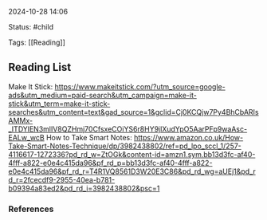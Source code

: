 
2024-10-28 14:06

Status: #child 

Tags: [[Reading]] 

## Reading List

Make It Stick: https://www.makeitstick.com/?utm_source=google-ads&utm_medium=paid-search&utm_campaign=make-it-stick&utm_term=make-it-stick-searches&utm_content=text&gad_source=1&gclid=Cj0KCQjw7Py4BhCbARIsAMMx-_ITDYlEN3mlIV8QZHmj70CfsxeCOiYS6r8HY9jlXudYpO5AarPFp9waAsc-EALw_wcB
How to Take Smart Notes: https://www.amazon.co.uk/How-Take-Smart-Notes-Technique/dp/3982438802/ref=pd_lpo_sccl_1/257-4116617-1272336?pd_rd_w=ZtOGk&content-id=amzn1.sym.bb13d3fc-af40-4fff-a822-e0e4c415da96&pf_rd_p=bb13d3fc-af40-4fff-a822-e0e4c415da96&pf_rd_r=T4R1VQ8561D3W20E3C86&pd_rd_wg=aUEj1&pd_rd_r=2fcecdf9-2955-40ea-b781-b09394a83ed2&pd_rd_i=3982438802&psc=1




### References